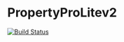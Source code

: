# PropertyProLitev2

[![Build Status](https://travis-ci.org/sharonandisi/PropertyProLitev2.svg?branch=development)](https://travis-ci.org/sharonandisi/PropertyProLitev2)
